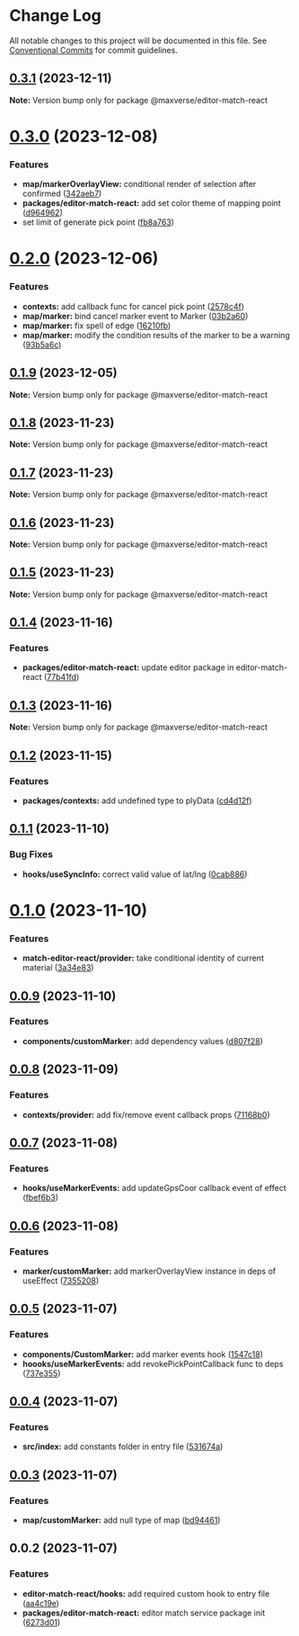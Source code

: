 # Change Log

All notable changes to this project will be documented in this file.
See [Conventional Commits](https://conventionalcommits.org) for commit guidelines.

## [0.3.1](https://github.com/maxverse-dev/maxverse-web-sdk/compare/@maxverse/editor-match-react@0.3.0...@maxverse/editor-match-react@0.3.1) (2023-12-11)

**Note:** Version bump only for package @maxverse/editor-match-react





# [0.3.0](https://github.com/maxverse-dev/maxverse-web-sdk/compare/@maxverse/editor-match-react@0.2.0...@maxverse/editor-match-react@0.3.0) (2023-12-08)


### Features

* **map/markerOverlayView:** conditional render of selection after confirmed ([342aeb7](https://github.com/maxverse-dev/maxverse-web-sdk/commit/342aeb716f4358e7038aef36be4d582ba0c91525))
* **packages/editor-match-react:** add set color theme of mapping point ([d964962](https://github.com/maxverse-dev/maxverse-web-sdk/commit/d96496288c7469f9b0b17e0c7e14e543ffd5f54f))
* set limit of generate pick point ([fb8a763](https://github.com/maxverse-dev/maxverse-web-sdk/commit/fb8a76333210a21750aeae38ca14f7425e3e6594))





# [0.2.0](https://github.com/maxverse-dev/maxverse-web-sdk/compare/@maxverse/editor-match-react@0.1.9...@maxverse/editor-match-react@0.2.0) (2023-12-06)


### Features

* **contexts:** add callback func for cancel pick point ([2578c4f](https://github.com/maxverse-dev/maxverse-web-sdk/commit/2578c4f68dce1a3f3c2c004c0c8891e365a25743))
* **map/marker:** bind cancel marker event to Marker ([03b2a60](https://github.com/maxverse-dev/maxverse-web-sdk/commit/03b2a60cc8ad3e049f68d23c8f090272b114bfed))
* **map/marker:** fix spell of edge ([16210fb](https://github.com/maxverse-dev/maxverse-web-sdk/commit/16210fb41df4dd386187afc10b65e4334babc8ad))
* **map/marker:** modify the condition results of the marker to be a warning ([93b5a6c](https://github.com/maxverse-dev/maxverse-web-sdk/commit/93b5a6c5fe10a2aa9d70456f0c8e942c19db100c))





## [0.1.9](https://github.com/maxverse-dev/maxverse-web-sdk/compare/@maxverse/editor-match-react@0.1.8...@maxverse/editor-match-react@0.1.9) (2023-12-05)

**Note:** Version bump only for package @maxverse/editor-match-react





## [0.1.8](https://github.com/maxverse-dev/maxverse-web-sdk/compare/@maxverse/editor-match-react@0.1.7...@maxverse/editor-match-react@0.1.8) (2023-11-23)

**Note:** Version bump only for package @maxverse/editor-match-react





## [0.1.7](https://github.com/maxverse-dev/maxverse-web-sdk/compare/@maxverse/editor-match-react@0.1.6...@maxverse/editor-match-react@0.1.7) (2023-11-23)

**Note:** Version bump only for package @maxverse/editor-match-react





## [0.1.6](https://github.com/maxverse-dev/maxverse-web-sdk/compare/@maxverse/editor-match-react@0.1.5...@maxverse/editor-match-react@0.1.6) (2023-11-23)

**Note:** Version bump only for package @maxverse/editor-match-react





## [0.1.5](https://github.com/maxverse-dev/maxverse-web-sdk/compare/@maxverse/editor-match-react@0.1.4...@maxverse/editor-match-react@0.1.5) (2023-11-23)

**Note:** Version bump only for package @maxverse/editor-match-react





## [0.1.4](https://github.com/maxverse-dev/maxverse-web-sdk/compare/@maxverse/editor-match-react@0.1.3...@maxverse/editor-match-react@0.1.4) (2023-11-16)


### Features

* **packages/editor-match-react:** update editor package in editor-match-react ([77b41fd](https://github.com/maxverse-dev/maxverse-web-sdk/commit/77b41fd1483758bd1b82286118dea1dac17b03ac))





## [0.1.3](https://github.com/maxverse-dev/maxverse-web-sdk/compare/@maxverse/editor-match-react@0.1.2...@maxverse/editor-match-react@0.1.3) (2023-11-16)

**Note:** Version bump only for package @maxverse/editor-match-react





## [0.1.2](https://github.com/maxverse-dev/maxverse-web-sdk/compare/@maxverse/editor-match-react@0.1.1...@maxverse/editor-match-react@0.1.2) (2023-11-15)


### Features

* **packages/contexts:** add undefined type to plyData ([cd4d12f](https://github.com/maxverse-dev/maxverse-web-sdk/commit/cd4d12f1d18e1fdfe97f325045756c3fc3cf2b36))





## [0.1.1](https://github.com/maxverse-dev/maxverse-web-sdk/compare/@maxverse/editor-match-react@0.1.0...@maxverse/editor-match-react@0.1.1) (2023-11-10)


### Bug Fixes

* **hooks/useSyncInfo:** correct valid value of lat/lng ([0cab886](https://github.com/maxverse-dev/maxverse-web-sdk/commit/0cab886facd24d28e106789efd96d8715ec8a31b))





# [0.1.0](https://github.com/maxverse-dev/maxverse-web-sdk/compare/@maxverse/editor-match-react@0.0.9...@maxverse/editor-match-react@0.1.0) (2023-11-10)


### Features

* **match-editor-react/provider:** take conditional identity of current material ([3a34e83](https://github.com/maxverse-dev/maxverse-web-sdk/commit/3a34e830d944a2967286d209a8b83e7c6f66ae71))





## [0.0.9](https://github.com/maxverse-dev/maxverse-web-sdk/compare/@maxverse/editor-match-react@0.0.8...@maxverse/editor-match-react@0.0.9) (2023-11-10)


### Features

* **components/customMarker:** add dependency values ([d807f28](https://github.com/maxverse-dev/maxverse-web-sdk/commit/d807f28838e307e8bbfd44fa247899eb663411d3))





## [0.0.8](https://github.com/maxverse-dev/maxverse-web-sdk/compare/@maxverse/editor-match-react@0.0.7...@maxverse/editor-match-react@0.0.8) (2023-11-09)


### Features

* **contexts/provider:** add fix/remove event callback props ([71168b0](https://github.com/maxverse-dev/maxverse-web-sdk/commit/71168b0169e8afc91009b5aa88478b5a84c8546e))





## [0.0.7](https://github.com/maxverse-dev/maxverse-web-sdk/compare/@maxverse/editor-match-react@0.0.6...@maxverse/editor-match-react@0.0.7) (2023-11-08)


### Features

* **hooks/useMarkerEvents:** add updateGpsCoor callback event of effect ([fbef6b3](https://github.com/maxverse-dev/maxverse-web-sdk/commit/fbef6b316f490add9ca7eaf6ab804643ef129072))





## [0.0.6](https://github.com/maxverse-dev/maxverse-web-sdk/compare/@maxverse/editor-match-react@0.0.5...@maxverse/editor-match-react@0.0.6) (2023-11-08)


### Features

* **marker/customMarker:** add markerOverlayView instance in deps of useEffect ([7355208](https://github.com/maxverse-dev/maxverse-web-sdk/commit/7355208e430f05ef6c3524f513bdbad7b0d2a9f0))





## [0.0.5](https://github.com/maxverse-dev/maxverse-web-sdk/compare/@maxverse/editor-match-react@0.0.4...@maxverse/editor-match-react@0.0.5) (2023-11-07)


### Features

* **components/CustomMarker:** add marker events hook ([1547c18](https://github.com/maxverse-dev/maxverse-web-sdk/commit/1547c1832a65938262951c3e8951ab554bd654b3))
* **hoooks/useMarkerEvents:** add revokePickPointCallback func to deps ([737e355](https://github.com/maxverse-dev/maxverse-web-sdk/commit/737e355ced49c71d5bc251de6b68771d84d89a6c))





## [0.0.4](https://github.com/maxverse-dev/maxverse-web-sdk/compare/@maxverse/editor-match-react@0.0.3...@maxverse/editor-match-react@0.0.4) (2023-11-07)


### Features

* **src/index:** add constants folder in entry file ([531674a](https://github.com/maxverse-dev/maxverse-web-sdk/commit/531674ac8e54ec0ebb92cbd790b4022b6389f523))





## [0.0.3](https://github.com/maxverse-dev/maxverse-web-sdk/compare/@maxverse/editor-match-react@0.0.2...@maxverse/editor-match-react@0.0.3) (2023-11-07)


### Features

* **map/customMarker:** add null type of map ([bd94461](https://github.com/maxverse-dev/maxverse-web-sdk/commit/bd94461e3054c8db1f718462769bb7bf7d33e053))





## 0.0.2 (2023-11-07)


### Features

* **editor-match-react/hooks:** add required custom hook to entry file ([aa4c19e](https://github.com/maxverse-dev/maxverse-web-sdk/commit/aa4c19ee3108ecffa7769f796d6676dd90ec49e7))
* **packages/editor-match-react:** editor match service package init ([6273d01](https://github.com/maxverse-dev/maxverse-web-sdk/commit/6273d01a0fb846be0c68ad5a480862a7ce6a5e7b))
